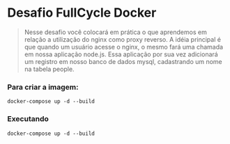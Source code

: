 # Desafio FullCycle Docker

> Nesse desafio você colocará em prática o que aprendemos em relação a utilização do nginx como proxy reverso. A idéia principal é que quando um usuário acesse o nginx, o mesmo fará uma chamada em nossa aplicação node.js. Essa aplicação por sua vez adicionará um registro em nosso banco de dados mysql, cadastrando um nome na tabela people.



### Para criar a imagem:
```
docker-compose up -d --build
```

### Executando
```
docker-compose up -d --build
```
